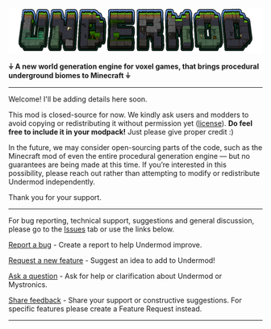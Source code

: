 ![Undermod](https://github.com/mystronics/undermod/blob/6017e4141aab65cac7ae18f93a2db6e7f725c842/undermod_logo.png)

**⏚ A new world generation engine for voxel games, that brings procedural underground biomes to Minecraft ⏚**

---

Welcome! I'll be adding details here soon.

This mod is closed-source for now. We kindly ask users and modders to avoid copying or redistributing it without permission yet ([license](https://github.com/mystronics/undermod/tree/main?tab=License-1-ov-file)). **Do feel free to include it in your modpack!** Just please give proper credit :)

In the future, we may consider open-sourcing parts of the code, such as the Minecraft mod of even the entire procedural generation engine — but no guarantees are being made at this time. If you’re interested in this possibility, please reach out rather than attempting to modify or redistribute Undermod independently.

Thank you for your support.

---

For bug reporting, technical support, suggestions and general discussion, please go to the [Issues](https://github.com/mystronics/undermod/issues) tab or use the links below.

[Report a bug](https://github.com/mystronics/undermod/issues/new?template=bug-report.md) - Create a report to help Undermod improve.

[Request a new feature](https://github.com/mystronics/undermod/issues/new?template=feature-request.md) - Suggest an idea to add to Undermod!

[Ask a question](https://github.com/mystronics/undermod/issues/new?template=question.md) - Ask for help or clarification about Undermod or Mystronics.

[Share feedback](https://github.com/mystronics/undermod/issues/new?template=feedback.md) - Share your support or constructive suggestions. For specific features please create a Feature Request instead.

---

